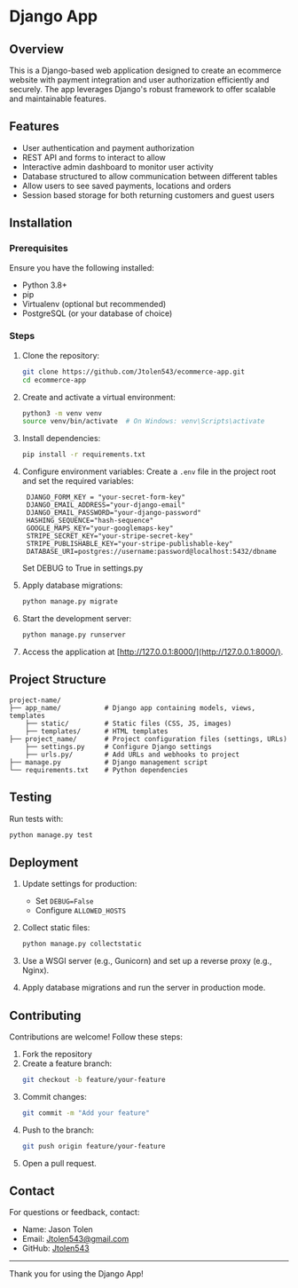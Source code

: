 # Django App

## Overview

This is a Django-based web application designed to create an ecommerce website with payment integration and user authorization efficiently and securely. The app leverages Django's robust framework to offer scalable and maintainable features.

## Features

- User authentication and payment authorization 
- REST API and forms to interact to allow 
- Interactive admin dashboard to monitor user activity
- Database structured to allow communication between different tables
- Allow users to see saved payments, locations and orders
- Session based storage for both returning customers and guest users

## Installation

### Prerequisites

Ensure you have the following installed:

- Python 3.8+
- pip
- Virtualenv (optional but recommended)
- PostgreSQL (or your database of choice)

### Steps

1. Clone the repository:

   ```bash
   git clone https://github.com/Jtolen543/ecommerce-app.git
   cd ecommerce-app
   ```

2. Create and activate a virtual environment:

   ```bash
   python3 -m venv venv
   source venv/bin/activate  # On Windows: venv\Scripts\activate
   ```

3. Install dependencies:

   ```bash
   pip install -r requirements.txt
   ```
4. Configure environment variables:
   Create a `.env` file in the project root and set the required variables:

   ```env
    DJANGO_FORM_KEY = "your-secret-form-key"
    DJANGO_EMAIL_ADDRESS="your-django-email"
    DJANGO_EMAIL_PASSWORD="your-django-password"
    HASHING_SEQUENCE="hash-sequence"
    GOOGLE_MAPS_KEY="your-googlemaps-key"
    STRIPE_SECRET_KEY="your-stripe-secret-key"
    STRIPE_PUBLISHABLE_KEY="your-stripe-publishable-key"
    DATABASE_URI=postgres://username:password@localhost:5432/dbname
   ```
   Set DEBUG to True in settings.py

5. Apply database migrations:

   ```bash
   python manage.py migrate
   ```

6. Start the development server:

   ```bash
   python manage.py runserver
   ```

7. Access the application at [http://127.0.0.1:8000/](http://127.0.0.1:8000/).


## Project Structure

```
project-name/
├── app_name/           # Django app containing models, views, templates
    ├── static/         # Static files (CSS, JS, images)  
    ├── templates/      # HTML templates  
├── project_name/       # Project configuration files (settings, URLs)
    ├── settings.py     # Configure Django settings
    ├── urls.py/        # Add URLs and webhooks to project
├── manage.py           # Django management script
└── requirements.txt    # Python dependencies
```

## Testing

Run tests with:

```bash
python manage.py test
```

## Deployment

1. Update settings for production:

   - Set `DEBUG=False`
   - Configure `ALLOWED_HOSTS`

2. Collect static files:

   ```bash
   python manage.py collectstatic
   ```

3. Use a WSGI server (e.g., Gunicorn) and set up a reverse proxy (e.g., Nginx).

4. Apply database migrations and run the server in production mode.

## Contributing

Contributions are welcome! Follow these steps:

1. Fork the repository
2. Create a feature branch:
   ```bash
   git checkout -b feature/your-feature
   ```
3. Commit changes:
   ```bash
   git commit -m "Add your feature"
   ```
4. Push to the branch:
   ```bash
   git push origin feature/your-feature
   ```
5. Open a pull request.


## Contact

For questions or feedback, contact:

- Name: Jason Tolen
- Email: [Jtolen543@gmail.com](mailto\:Jtolen543@gmail.com)
- GitHub: [Jtolen543](https://github.com/Jtolen543)

---

Thank you for using the Django App!
